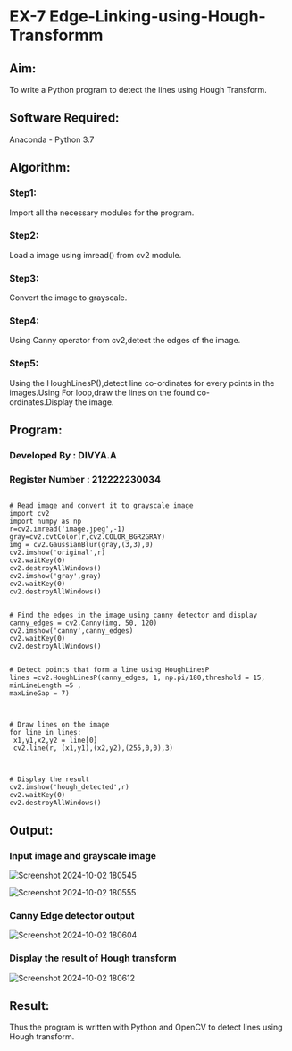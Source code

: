 #  EX-7 Edge-Linking-using-Hough-Transformm
## Aim:
To write a Python program to detect the lines using Hough Transform.

## Software Required:
Anaconda - Python 3.7

## Algorithm:
### Step1:

Import all the necessary modules for the program.
### Step2:

Load a image using imread() from cv2 module.
### Step3:

Convert the image to grayscale.
### Step4:

Using Canny operator from cv2,detect the edges of the image.
### Step5:

Using the HoughLinesP(),detect line co-ordinates for every points in the images.Using For loop,draw the lines on the found co-ordinates.Display the image.

## Program:
### Developed By : DIVYA.A
### Register Number : 212222230034
```

# Read image and convert it to grayscale image
import cv2
import numpy as np
r=cv2.imread('image.jpeg',-1)
gray=cv2.cvtColor(r,cv2.COLOR_BGR2GRAY)
img = cv2.GaussianBlur(gray,(3,3),0)
cv2.imshow('original',r)
cv2.waitKey(0)
cv2.destroyAllWindows()
cv2.imshow('gray',gray)
cv2.waitKey(0)
cv2.destroyAllWindows()


# Find the edges in the image using canny detector and display
canny_edges = cv2.Canny(img, 50, 120)
cv2.imshow('canny',canny_edges)
cv2.waitKey(0)
cv2.destroyAllWindows()


# Detect points that form a line using HoughLinesP
lines =cv2.HoughLinesP(canny_edges, 1, np.pi/180,threshold = 15, minLineLength =5 ,
maxLineGap = 7)



# Draw lines on the image
for line in lines:
 x1,y1,x2,y2 = line[0]
 cv2.line(r, (x1,y1),(x2,y2),(255,0,0),3)



# Display the result
cv2.imshow('hough_detected',r)
cv2.waitKey(0)
cv2.destroyAllWindows()
```


## Output:

### Input image and grayscale image
![Screenshot 2024-10-02 180545](https://github.com/user-attachments/assets/cd4c7118-330d-44f1-9860-624d9f9efd12)

![Screenshot 2024-10-02 180555](https://github.com/user-attachments/assets/add7ce90-3450-4bcd-85be-f0341d17b4cc)

### Canny Edge detector output
![Screenshot 2024-10-02 180604](https://github.com/user-attachments/assets/04f2d649-97a0-4e72-8d8e-5d8ef97a11b8)

### Display the result of Hough transform
![Screenshot 2024-10-02 180612](https://github.com/user-attachments/assets/e7af5491-54c1-45d2-9fd3-3f70f0a7e8a6)

## Result:
Thus the program is written with Python and OpenCV to detect lines using Hough transform.
